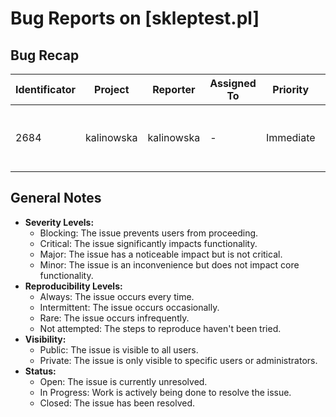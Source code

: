 ﻿# Bug Reports on [skleptest.pl]

## Bug Recap

| Identificator | Project | Reporter | Assigned To | Priority | Severity | Reproducibility | Product Version | Category | Reported On | OS | OS Version | Platform | Visibility | Last Update | Status | Solution |
|---------------|---------|----------|-------------|----------|----------|------------------|------------------|----------|--------------|----|------------|----------|------------|-------------|-------|----------|
| 2684          | kalinowska | kalinowska | - | Immediate | Blocking | Not attempted | 115.0.5790.171 | Functional | 2023-08-11 | Windows 10 | 115.0.5790.171 | Google Chrome | Private | 2023-08-18 | Open | [skleptest.pl] Brak e-maila potwierdzającego złożenie zamówienia |


## General Notes
- **Severity Levels:**
  - Blocking: The issue prevents users from proceeding.
  - Critical: The issue significantly impacts functionality.
  - Major: The issue has a noticeable impact but is not critical.
  - Minor: The issue is an inconvenience but does not impact core functionality.
- **Reproducibility Levels:**
  - Always: The issue occurs every time.
  - Intermittent: The issue occurs occasionally.
  - Rare: The issue occurs infrequently.
  - Not attempted: The steps to reproduce haven't been tried.
- **Visibility:**
  - Public: The issue is visible to all users.
  - Private: The issue is only visible to specific users or administrators.
- **Status:**
  - Open: The issue is currently unresolved.
  - In Progress: Work is actively being done to resolve the issue.
  - Closed: The issue has been resolved.

